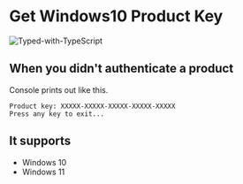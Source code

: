# Get Windows10 Product Key
![Typed-with-TypeScript](https://camo.githubusercontent.com/21132e0838961fbecb75077042aa9b15bc0bf6f9/68747470733a2f2f62616467656e2e6e65742f62616467652f4275696c74253230576974682f547970655363726970742f626c7565)

## When you didn't authenticate a product
Console prints out like this.
```
Product key: XXXXX-XXXXX-XXXXX-XXXXX-XXXXX
Press any key to exit...
```
## It supports
- Windows 10
- Windows 11